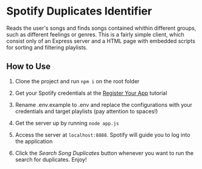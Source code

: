 # Spotify Duplicates Identifier
Reads the user's songs and finds songs contained whithin different groups, such as different feelings or genres. This is a fairly simple client, which consist only of an Express server and a HTML page with embedded scripts for sorting and filtering playlists.

## How to Use

1. Clone the project and run `npm i` on the root folder

2. Get your Spotify credentials at the [Register Your App](https://developer.spotify.com/documentation/general/guides/app-settings/#register-your-app) tutorial

3. Rename .env.example to .env and replace the configurations with your credentials and target playlists (pay attention to spaces!)

4. Get the server up by running `node app.js`

5. Access the server at `localhost:8888`. Spotify will guide you to log into the application

6. Click the *Search Song Duplicates* button whenever you want to run the search for duplicates. Enjoy!
